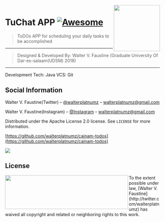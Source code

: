 

<img src="../../raw/master/assets/hisptz.png" width="150" height="150" align="right" />

# TuChat APP [![Awesome](https://cdn.rawgit.com/sindresorhus/awesome/d7305f38d29fed78fa85652e3a63e154dd8e8829/media/badge.svg)](https://github.com/sindresorhus/awesome)
> ToDOs APP for scheduling your daily tasks to be accomplished

------------------------------------------------------------------------
> Designed & Developed By: Walter V. Faustine (Graduate University Of Dar-es-salaam(UDSM) 2018)

------------------------------------------------------------------------
Development Tech: Java
VCS: Git

## Social Information

Walter V. Faustine(Twitter) – [@walterplatnumz](https://twitter.com/walterplatnumz) – walterplatnumz@gmail.com

Walter V. Faustine(Instagram) – [@Instagram](https://instagram.com/walterplatnumz) – walterplatnumz@gmail.com

Distributed under the Apache License 2.0 license. See ``LICENSE`` for more information.

[https://github.com/walterplatnumz/cainam-todos](https://github.com/walterplatnumz/cainam-todos)

<img src="../../raw/master/cainam/cainammobile.gif" />


## License

<img src="../../raw/master/assets/apachelicence.png" width="400" height="110" align="left" />
To the extent possible under law, [Walter V. Faustine](http://twitter.com/walterplatnumz) has waived all copyright and related or neighboring rights to this work.
